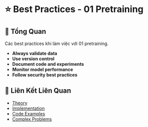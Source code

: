# ⭐ Best Practices - 01 Pretraining

## 🎯 Tổng Quan

Các best practices khi làm việc với 01 pretraining.

- **Always validate data**
- **Use version control**
- **Document code and experiments**
- **Monitor model performance**
- **Follow security best practices**

## 🔗 Liên Kết Liên Quan

- [Theory](./THEORY_01_pretraining.md)
- [Implementation](./IMPLEMENTATION_01_pretraining.md)
- [Code Examples](./CODE_EXAMPLES_01_pretraining.md)
- [Complex Problems](./COMPLEX_PROBLEMS.md)
